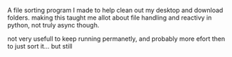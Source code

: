 A file sorting program I made to help clean out my desktop and download folders.
making this taught me allot about file handling and reactivy in python,
not truly async though.

not very usefull to keep running permanetly, and probably more efort then to just sort it...
but still
